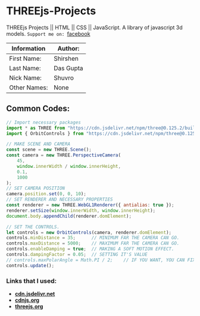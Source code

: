 # THREEjs-Projects
THREEjs Projects || HTML || CSS || JavaScript. A library of javascript 3d models.
`Support me on: `[facebook](https://www.facebook.com/shuvra.gupta.16/)

 Information |Author: |
------- | ------------- |
First Name: | Shirshen |
Last Name: | Das Gupta |
Nick Name: | Shuvro |
Other Names: | None |

## Common Codes: 
``` Javascript
// Import necessary packages
import * as THREE from "https://cdn.jsdelivr.net/npm/three@0.125.2/build/three.module.js";
import { OrbitControls } from "https://cdn.jsdelivr.net/npm/three@0.125.2/examples/jsm/controls/OrbitControls.js";

// MAKE SCENE AND CAMERA
const scene = new THREE.Scene();
const camera = new THREE.PerspectiveCamera(
    45,
    window.innerWidth / window.innerHeight,
    0.1,
    1000
);
// SET CAMERA POSITION
camera.position.set(0, 0, 10);
// SET RENDERER AND NECESSARY PROPERTIES
const renderer = new THREE.WebGL1Renderer({ antialias: true });
renderer.setSize(window.innerWidth, window.innerHeight);
document.body.appendChild(renderer.domElement);

// SET THE CONTROLS.
let controls = new OrbitControls(camera, renderer.domElement);
controls.minDistance = 35;		// MINIMUM FAR THE CAMERA CAN GO.
controls.maxDistance = 5000;	// MAXIMUM FAR THE CAMERA CAN GO.
controls.enableDamping = true;	// MAKING A SOFT MOTION EFFECT.
controls.dampingFactor = 0.05;	// SETTING IT'S VALUE
// controls.maxPolarAngle = Math.PI / 2;	// IF YOU WANT, YOU CAN FIX THE CAMERA ANGULAR MOVEMENT.
controls.update();	
```

### Links that I used: 
* **[cdn.jsdelivr.net](https://www.jsdelivr.com/)**
* **[cdnjs.org](https://cdnjs.com/)**
* **[threejs.org](https://threejs.org/)**
